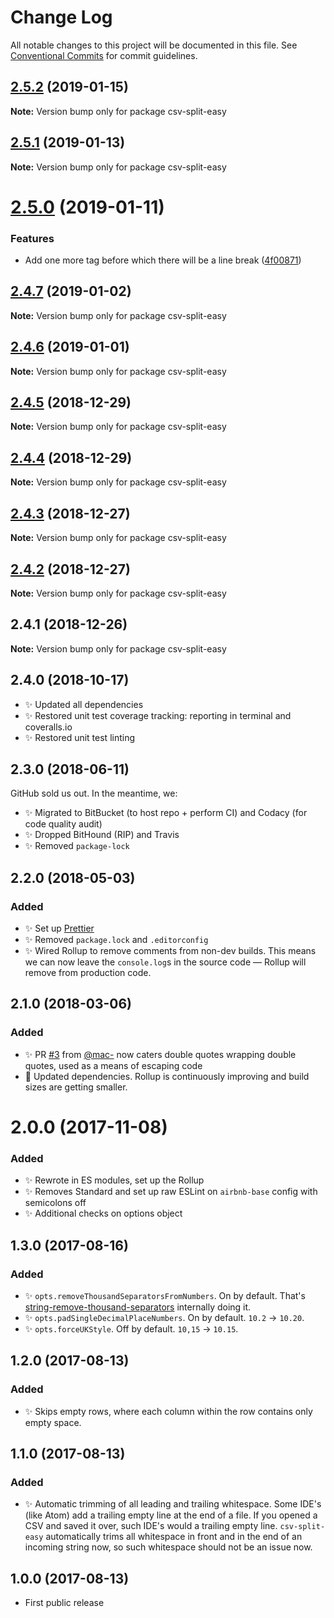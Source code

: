 # Change Log

All notable changes to this project will be documented in this file.
See [Conventional Commits](https://conventionalcommits.org) for commit guidelines.

## [2.5.2](https://bitbucket.org/codsen/codsen/src/master/packages/csv-split-easy/compare/csv-split-easy@2.5.1...csv-split-easy@2.5.2) (2019-01-15)

**Note:** Version bump only for package csv-split-easy

## [2.5.1](https://bitbucket.org/codsen/codsen/src/master/packages/csv-split-easy/compare/csv-split-easy@2.5.0...csv-split-easy@2.5.1) (2019-01-13)

**Note:** Version bump only for package csv-split-easy

# [2.5.0](https://bitbucket.org/codsen/codsen/src/master/packages/csv-split-easy/compare/csv-split-easy@2.4.7...csv-split-easy@2.5.0) (2019-01-11)

### Features

- Add one more tag before which there will be a line break ([4f00871](https://bitbucket.org/codsen/codsen/src/master/packages/csv-split-easy/commits/4f00871))

## [2.4.7](https://bitbucket.org/codsen/codsen/src/master/packages/csv-split-easy/compare/csv-split-easy@2.4.6...csv-split-easy@2.4.7) (2019-01-02)

**Note:** Version bump only for package csv-split-easy

## [2.4.6](https://bitbucket.org/codsen/codsen/src/master/packages/csv-split-easy/compare/csv-split-easy@2.4.5...csv-split-easy@2.4.6) (2019-01-01)

**Note:** Version bump only for package csv-split-easy

## [2.4.5](https://bitbucket.org/codsen/codsen/src/master/packages/csv-split-easy/compare/csv-split-easy@2.4.4...csv-split-easy@2.4.5) (2018-12-29)

**Note:** Version bump only for package csv-split-easy

## [2.4.4](https://bitbucket.org/codsen/codsen/src/master/packages/csv-split-easy/compare/csv-split-easy@2.4.3...csv-split-easy@2.4.4) (2018-12-29)

**Note:** Version bump only for package csv-split-easy

## [2.4.3](https://bitbucket.org/codsen/codsen/src/master/packages/csv-split-easy/compare/csv-split-easy@2.4.2...csv-split-easy@2.4.3) (2018-12-27)

**Note:** Version bump only for package csv-split-easy

## [2.4.2](https://bitbucket.org/codsen/codsen/src/master/packages/csv-split-easy/compare/csv-split-easy@2.4.1...csv-split-easy@2.4.2) (2018-12-27)

**Note:** Version bump only for package csv-split-easy

## 2.4.1 (2018-12-26)

**Note:** Version bump only for package csv-split-easy

## 2.4.0 (2018-10-17)

- ✨ Updated all dependencies
- ✨ Restored unit test coverage tracking: reporting in terminal and coveralls.io
- ✨ Restored unit test linting

## 2.3.0 (2018-06-11)

GitHub sold us out. In the meantime, we:

- ✨ Migrated to BitBucket (to host repo + perform CI) and Codacy (for code quality audit)
- ✨ Dropped BitHound (RIP) and Travis
- ✨ Removed `package-lock`

## 2.2.0 (2018-05-03)

### Added

- ✨ Set up [Prettier](https://prettier.io)
- ✨ Removed `package.lock` and `.editorconfig`
- ✨ Wired Rollup to remove comments from non-dev builds. This means we can now leave the `console.log`s in the source code — Rollup will remove from production code.

## 2.1.0 (2018-03-06)

### Added

- ✨ PR [#3](https://bitbucket.org/codsen/csv-split-easy/pull/3) from [@mac-](https://github.com/mac-) now caters double quotes wrapping double quotes, used as a means of escaping code
- 🔧 Updated dependencies. Rollup is continuously improving and build sizes are getting smaller.

# 2.0.0 (2017-11-08)

### Added

- ✨ Rewrote in ES modules, set up the Rollup
- ✨ Removes Standard and set up raw ESLint on `airbnb-base` config with semicolons off
- ✨ Additional checks on options object

## 1.3.0 (2017-08-16)

### Added

- ✨ `opts.removeThousandSeparatorsFromNumbers`. On by default. That's [string-remove-thousand-separators](https://bitbucket.org/codsen/string-remove-thousand-separators) internally doing it.
- ✨ `opts.padSingleDecimalPlaceNumbers`. On by default. `10.2` → `10.20`.
- ✨ `opts.forceUKStyle`. Off by default. `10,15` → `10.15`.

## 1.2.0 (2017-08-13)

### Added

- ✨ Skips empty rows, where each column within the row contains only empty space.

## 1.1.0 (2017-08-13)

### Added

- ✨ Automatic trimming of all leading and trailing whitespace. Some IDE's (like Atom) add a trailing empty line at the end of a file. If you opened a CSV and saved it over, such IDE's would a trailing empty line. `csv-split-easy` automatically trims all whitespace in front and in the end of an incoming string now, so such whitespace should not be an issue now.

## 1.0.0 (2017-08-13)

- First public release

